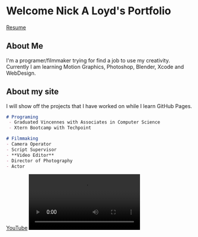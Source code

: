 # Welcome Nick A Loyd's Portfolio
[Resume](ResumeGithubApple)

## About Me
I'm a programer/filmmaker trying for find a job to use my creativity. Currently I am learning Motion Graphics, Photoshop, Blender, Xcode and WebDesign. 

## About my site
I will show off the projects that I have worked on while I learn GitHub Pages. 

```markdown
# Programing
 - Graduated Vincennes with Associates in Computer Science
 - Xtern Bootcamp with Techpoint 
```

```markdown
# Filmmaking 
- Camera Operator
- Script Supervisor
- **Video Editor**
- Director of Photography
- Actor
```

[YouTube](https://www.youtube.com/watch?v=Lh4d4cT5eco) 
![Video](VectorProductions.m4v)
